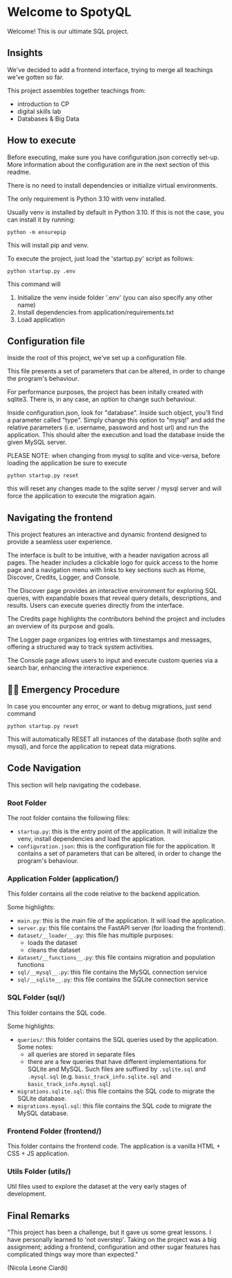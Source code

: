 # Welcome to SpotyQL

Welcome! This is our ultimate SQL project.

## Insights

We've decided to add a frontend interface, trying to merge all teachings we've gotten so far.

This project assembles together teachings from:
- introduction to CP
- digital skills lab
- Databases & Big Data

## How to execute

Before executing, make sure you have configuration.json correctly set-up. More information about the configuration are in the next section of this readme.

There is no need to install dependencies or initialize virtual environments.

The only requirement is Python 3.10 with venv installed.

Usually venv is installed by default in Python 3.10. If this is not the case, you can install it by running:

<code>python -m ensurepip</code>

This will install pip and venv.

To execute the project, just load the 'startup.py' script as follows:

<code>python startup.py .env</code>

This command will
1. Initialize the venv inside folder '.env' (you can also specify any other name)
2. Install dependencies from application/requirements.txt
3. Load application

## Configuration file

Inside the root of this project, we've set up a configuration file.

This file presents a set of parameters that can be altered, in order to change the program's behaviour.

For performance purposes, the project has been initally created with sqlite3.
There is, in any case, an option to change such behaviour.

Inside configuration.json, look for "database". Inside such object, you'll find a parameter called "type".
Simply change this option to "mysql" and add the relative parameters (i.e. username, password and host url) and run the application. This should alter the execution and load the database inside the given MySQL server.

PLEASE NOTE: when changing from mysql to sqlite and vice-versa, before loading the application be sure to execute

<code>python startup.py reset</code>

this will reset any changes made to the sqlite server / mysql server and will force the application to execute the migration again.

## Navigating the frontend

This project features an interactive and dynamic frontend designed to provide a seamless user experience.

The interface is built to be intuitive, with a header navigation across all pages. The header includes a clickable logo for quick access to the home page and a navigation menu with links to key sections such as Home, Discover, Credits, Logger, and Console.

The Discover page provides an interactive environment for exploring SQL queries, with expandable boxes that reveal query details, descriptions, and results. Users can execute queries directly from the interface. 

The Credits page highlights the contributors behind the project and includes an overview of its purpose and goals.

The Logger page organizes log entries with timestamps and messages, offering a structured way to track system activities. 

The Console page allows users to input and execute custom queries via a search bar, enhancing the interactive experience.

## 🚨🚨 Emergency Procedure

In case you encounter any error, or want to debug migrations, just send command

<code>python startup.py reset</code>

This will automatically RESET all instances of the database (both sqlite and mysql), and force the application to repeat data migrations.

## Code Navigation

This section will help navigating the codebase.

### Root Folder

The root folder contains the following files:
- `startup.py`: this is the entry point of the application. It will initialize the venv, install dependencies and load the application.
- `configuration.json`: this is the configuration file for the application. It contains a set of parameters that can be altered, in order to change the program's behaviour.

### Application Folder (application/)

This folder contains all the code relative to the backend application.

Some highlights:
- `main.py`: this is the main file of the application. It will load the application.
- `server.py`: this file contains the FastAPI server (for loading the frontend).
- `dataset/__loader__.py`: this file has multiple purposes:
  - loads the dataset
  - cleans the dataset
- `dataset/__functions__.py`: this file contains migration and population functions
- `sql/__mysql__.py`: this file contains the MySQL connection service
- `sql/__sqlite__.py`: this file contains the SQLite connection service

### SQL Folder (sql/)

This folder contains the SQL code.

Some highlights:
- `queries/`: this folder contains the SQL queries used by the application. Some notes:
  - all queries are stored in separate files
  - there are a few queries that have different implementations for SQLite and MySQL. Such files are suffixed by `.sqlite.sql` and `.mysql.sql` (e.g. `basic_track_info.sqlite.sql` and `basic_track_info.mysql.sql`)
- `migrations.sqlite.sql`: this file contains the SQL code to migrate the SQLite database.
- `migrations.mysql.sql`: this file contains the SQL code to migrate the MySQL database.

### Frontend Folder (frontend/)

This folder contains the frontend code. The application is a vanilla HTML + CSS + JS application.

### Utils Folder (utils/)

Util files used to explore the dataset at the very early stages of development.

## Final Remarks

"This project has been a challenge, but it gave us some great lessons. I have personally learned to 'not overstep'. Taking on the project was a big assignment; adding a frontend, configuration and other sugar features has complicated things way more than expected."

(Nicola Leone Ciardi)